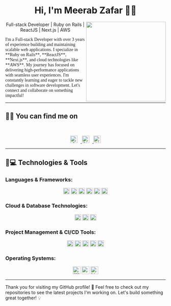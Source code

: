 <h1 align="center">Hi, I'm Meerab Zafar 👨‍💻</h1>
<img align="right" src="https://github.com/7oSkaaa/7oSkaaa/blob/main/Images/Right_Side.gif?raw=true" width="250px">

<p align="center">
  Full-stack Developer | Ruby on Rails | ReactJS | Next.js | AWS
</p>

<p style="font-family: 'italic_font';">
  I'm a Full-stack Developer with over 3 years of experience building and maintaining scalable web applications. I specialize in **Ruby on Rails**, **ReactJS**, **Next.js**, and cloud technologies like **AWS**. My journey has focused on delivering high-performance applications with seamless user experiences. I'm constantly learning and eager to tackle new challenges in software development. Let's connect and collaborate on something impactful! 🚀
</p>

---

## 🤝🏻 You can find me on
<br>
<p align="center">
  <a href="mailto:meerab.zafar00@gmail.com">
    <img src="https://img.shields.io/badge/gmail-%23EA4335.svg?style=plastic&logo=gmail&logoColor=white" alt="Gmail" height="23" style="margin-right: 10px;"/>
  </a>
  <a href="https://github.com/Meerab8">
    <img src="https://img.shields.io/badge/github-%23181717.svg?style=plastic&logo=github&logoColor=white" alt="GitHub" height="23" style="margin-right: 10px;"/>
  </a>
  <a href="https://www.linkedin.com/in/meerab-zafar/">
    <img src="https://img.shields.io/badge/linkedin-%230A66C2.svg?style=plastic&logo=linkedin&logoColor=white" alt="LinkedIn" height="23"/>
  </a>
</p>

---

## 🚀💻 Technologies & Tools

### Languages & Frameworks:
<p align="center">
  <img src="https://img.shields.io/badge/Ruby-%23CC342D.svg?style=plastic&logo=ruby&logoColor=white" alt="Ruby" height="20"/>
  <img src="https://img.shields.io/badge/Rails-%23CC0000.svg?style=plastic&logo=ruby-on-rails&logoColor=white" alt="Rails" height="20"/>
  <img src="https://img.shields.io/badge/JavaScript-%23F7DF1E.svg?style=plastic&logo=javascript&logoColor=white" alt="JavaScript" height="20"/>
  <img src="https://img.shields.io/badge/TypeScript-%233178C6.svg?style=plastic&logo=typescript&logoColor=white" alt="TypeScript" height="20"/>
  <img src="https://img.shields.io/badge/ReactJS-%2361DAFB.svg?style=plastic&logo=react&logoColor=white" alt="ReactJS" height="20"/>
  <img src="https://img.shields.io/badge/Next.js-%23000000.svg?style=plastic&logo=next.js&logoColor=white" alt="Next.js" height="20"/>
</p>

### Cloud & Database Technologies:
<p align="center">
  <img src="https://img.shields.io/badge/AWS-%23232F3E.svg?style=plastic&logo=amazon-aws&logoColor=white" alt="AWS" height="20"/>
  <img src="https://img.shields.io/badge/PostgreSQL-%23336791.svg?style=plastic&logo=postgresql&logoColor=white" alt="PostgreSQL" height="20"/>
  <img src="https://img.shields.io/badge/MySQL-%234479A1.svg?style=plastic&logo=mysql&logoColor=white" alt="MySQL" height="20"/>
</p>

### Project Management & CI/CD Tools:
<p align="center">
  <img src="https://img.shields.io/badge/Asana-%23F4A300.svg?style=plastic&logo=asana&logoColor=white" alt="Asana" height="20"/>
  <img src="https://img.shields.io/badge/ClickUp-%2366B2A2.svg?style=plastic&logo=clickup&logoColor=white" alt="ClickUp" height="20"/>
  <img src="https://img.shields.io/badge/Git-%23F05032.svg?style=plastic&logo=git&logoColor=white" alt="Git" height="20"/>
  <img src="https://img.shields.io/badge/GitHub-%23121011.svg?style=plastic&logo=github&logoColor=white" alt="GitHub" height="20"/>
  <img src="https://img.shields.io/badge/GitLab-%23181717.svg?style=plastic&logo=gitlab&logoColor=white" alt="GitLab" height="20"/>
</p>

### Operating Systems:
<p align="center">
  <img alt="Windows" src="https://img.shields.io/badge/Windows-0078D6?style=plastic&logo=windows&logoColor=white" height="24">
  <img alt="macOS" src="https://img.shields.io/badge/macOS-000000?style=plastic&logo=apple&logoColor=white" height="24">
  <img alt="Linux" src="https://img.shields.io/badge/Linux-FCC624?style=plastic&logo=linux&logoColor=black" height="24">
</p>

---

Thank you for visiting my GitHub profile! 🚀 Feel free to check out my repositories to see the latest projects I'm working on. Let's build something great together! 💡
